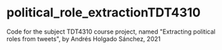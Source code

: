 # political_role_extractionTDT4310
Code for the subject TDT4310 course project, named "Extracting political roles from tweets", by Andrés Holgado Sánchez, 2021
